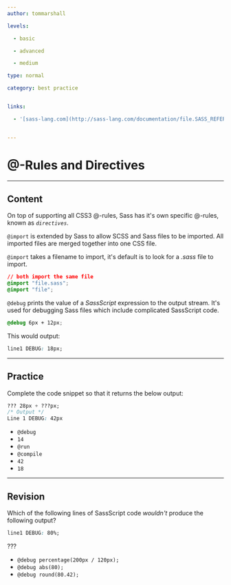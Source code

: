 ```yaml
---
author: tommarshall

levels:

  - basic

  - advanced

  - medium

type: normal

category: best practice


links:

  - '[sass-lang.com](http://sass-lang.com/documentation/file.SASS_REFERENCE.html#_5){website}'


---
```


# @-Rules and Directives

---

## Content

On top of supporting all CSS3 @-rules, Sass has it's own specific @-rules, known as _`directives`_.

`@import` is extended by Sass to allow SCSS and Sass files to be imported. All imported files are merged together into one CSS file.

`@import` takes a filename to import, it's default is to look for a _.sass_ file to import.

```css
// both import the same file
@import "file.sass";
@import "file";
```

`@debug` prints the value of a _SassScript_ expression to the output stream. It's used for debugging Sass files which include complicated SassScript code.

```css
@debug 6px + 12px;
```

This would output:

```css
line1 DEBUG: 18px;
```

---

## Practice

Complete the code snippet so that it returns the below output:

```css
??? 28px + ???px;
/* Output */
Line 1 DEBUG: 42px
```

- `@debug`
- `14`
- `@run`
- `@compile`
- `42`
- `18`

---

## Revision

Which of the following lines of SassScript code _wouldn't_ produce the following output?

```css
line1 DEBUG: 80%;
```

???

- `@debug percentage(200px / 120px);`
- `@debug abs(80);`
- `@debug round(80.42);`
